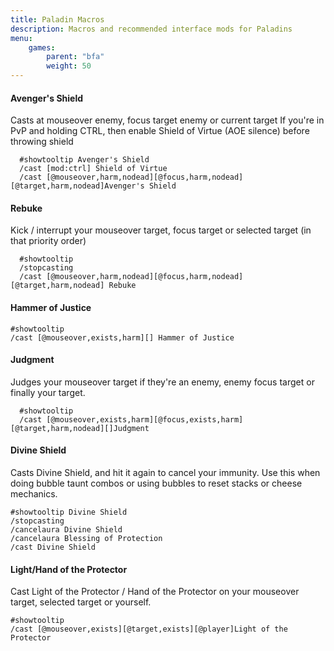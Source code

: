 ```yaml
---
title: Paladin Macros
description: Macros and recommended interface mods for Paladins
menu:
    games:
        parent: "bfa"
        weight: 50
---
```


#### Avenger's Shield

Casts at mouseover enemy, focus target enemy or current target
If you're in PvP and holding CTRL, then enable Shield of Virtue (AOE silence) before throwing shield

```
  #showtooltip Avenger's Shield
  /cast [mod:ctrl] Shield of Virtue
  /cast [@mouseover,harm,nodead][@focus,harm,nodead][@target,harm,nodead]Avenger's Shield
```

#### Rebuke

Kick / interrupt your mouseover target, focus target or selected target (in that priority order)

```
  #showtooltip
  /stopcasting
  /cast [@mouseover,harm,nodead][@focus,harm,nodead][@target,harm,nodead] Rebuke
```

#### Hammer of Justice

```
#showtooltip
/cast [@mouseover,exists,harm][] Hammer of Justice
```

#### Judgment

Judges your mouseover target if they're an enemy, enemy focus target or finally your target.

```
  #showtooltip
  /cast [@mouseover,exists,harm][@focus,exists,harm][@target,harm,nodead][]Judgment
```

#### Divine Shield

Casts Divine Shield, and hit it again to cancel your immunity. Use this when doing bubble taunt combos or using bubbles to reset stacks or cheese mechanics.

```
#showtooltip Divine Shield
/stopcasting
/cancelaura Divine Shield
/cancelaura Blessing of Protection
/cast Divine Shield
```

#### Light/Hand of the Protector

Cast Light of the Protector / Hand of the Protector on your mouseover target, selected target or yourself.

```
#showtooltip
/cast [@mouseover,exists][@target,exists][@player]Light of the Protector
```